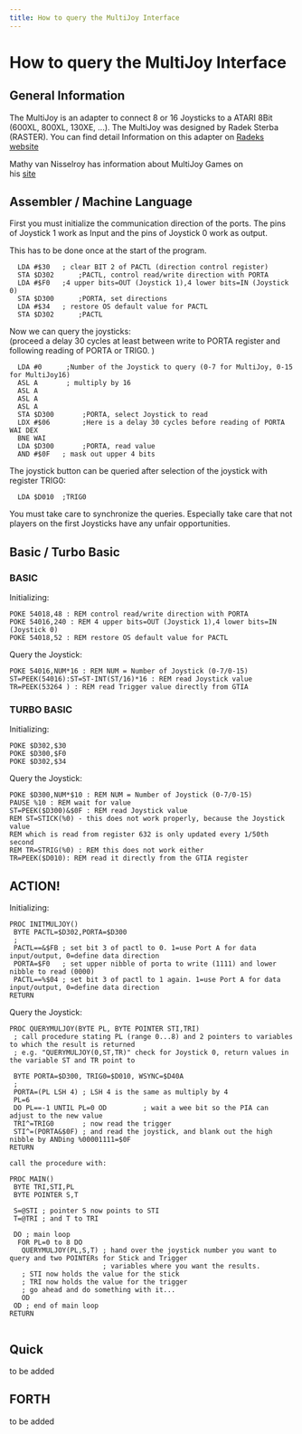 ```yaml
---
title: How to query the MultiJoy Interface
---
```

# How to query the MultiJoy Interface  
  
  
  
## General Information  
  
The MultiJoy is an adapter to connect 8 or 16 Joysticks to a ATARI 8Bit (600XL, 800XL, 130XE, ...). The MultiJoy was designed by Radek Sterba (RASTER). You can find detail Information on this adapter on [Radeks website](http://www.infos.cz/raster/atari/hw/multijoy.htm)  
  
Mathy van Nisselroy has information about MultiJoy Games on  
his [site](http://www.mathyvannisselroy.nl/special%20stuff.htm)  
  
  
## Assembler / Machine Language  
First you must initialize the communication direction of the ports. The pins of Joystick 1 work as Input and the pins of Joystick 0 work as output.  
  
This has to be done once at the start of the program.  
  
```
  LDA #$30	 ; clear BIT 2 of PACTL (direction control register)
  STA $D302      ;PACTL, control read/write direction with PORTA
  LDA #$F0	 ;4 upper bits=OUT (Joystick 1),4 lower bits=IN (Joystick 0)
  STA $D300      ;PORTA, set directions
  LDA #$34	 ; restore OS default value for PACTL 
  STA $D302      ;PACTL
```
  
Now we can query the joysticks:  
(proceed a delay 30 cycles at least between write to PORTA register and following reading of PORTA or TRIG0. )  
  
```
  LDA #0	  ;Number of the Joystick to query (0-7 for MultiJoy, 0-15 for MultiJoy16)
  ASL A		  ; multiply by 16
  ASL A
  ASL A
  ASL A
  STA $D300       ;PORTA, select Joystick to read
  LDX #$06        ;Here is a delay 30 cycles before reading of PORTA
WAI DEX
  BNE WAI
  LDA $D300       ;PORTA, read value
  AND #$0F	 ; mask out upper 4 bits
```
  
The joystick button can be queried after selection of the joystick with register TRIG0:  
  
```
  LDA $D010  ;TRIG0
```
  
You must take care to synchronize the queries. Especially take care that not players on the first Joysticks have any unfair opportunities.  
  
## Basic / Turbo Basic  
### BASIC  
  
Initializing:  
  
```
POKE 54018,48 : REM control read/write direction with PORTA
POKE 54016,240 : REM 4 upper bits=OUT (Joystick 1),4 lower bits=IN (Joystick 0)
POKE 54018,52 : REM restore OS default value for PACTL 
```
  
Query the Joystick:  
```
POKE 54016,NUM*16 : REM NUM = Number of Joystick (0-7/0-15)
ST=PEEK(54016):ST=ST-INT(ST/16)*16 : REM read Joystick value
TR=PEEK(53264 ) : REM read Trigger value directly from GTIA
```
  
### TURBO BASIC  
  
Initializing:  
  
```
POKE $D302,$30
POKE $D300,$F0
POKE $D302,$34
```
  
Query the Joystick:  
```
POKE $D300,NUM*$10 : REM NUM = Number of Joystick (0-7/0-15)
PAUSE %10 : REM wait for value
ST=PEEK($D300)&$0F : REM read Joystick value
REM ST=STICK(%0) - this does not work properly, because the Joystick value 
REM which is read from register 632 is only updated every 1/50th second
REM TR=STRIG(%0) : REM this does not work either
TR=PEEK($D010): REM read it directly from the GTIA register
```
  
  
## ACTION!  
  
Initializing:  
  
```
PROC INITMULJOY()
 BYTE PACTL=$D302,PORTA=$D300
 ;
 PACTL==&$FB ; set bit 3 of pactl to 0. 1=use Port A for data input/output, 0=define data direction
 PORTA=$F0   ; set upper nibble of porta to write (1111) and lower nibble to read (0000)
 PACTL==%$04 ; set bit 3 of pactl to 1 again. 1=use Port A for data input/output, 0=define data direction
RETURN

```
Query the Joystick:  
```
PROC QUERYMULJOY(BYTE PL, BYTE POINTER STI,TRI)
 ; call procedure stating PL (range 0...8) and 2 pointers to variables to which the result is returned
 ; e.g. "QUERYMULJOY(0,ST,TR)" check for Joystick 0, return values in the variable ST and TR point to

 BYTE PORTA=$D300, TRIG0=$D010, WSYNC=$D40A
 ;
 PORTA=(PL LSH 4) ; LSH 4 is the same as multiply by 4
 PL=6
 DO PL==-1 UNTIL PL=0 OD         ; wait a wee bit so the PIA can adjust to the new value
 TRI^=TRIG0       ; now read the trigger
 STI^=(PORTA&$0F) ; and read the joystick, and blank out the high nibble by ANDing %00001111=$0F
RETURN

call the procedure with:

PROC MAIN()
 BYTE TRI,STI,PL
 BYTE POINTER S,T

 S=@STI ; pointer S now points to STI
 T=@TRI ; and T to TRI

 DO ; main loop
  FOR PL=0 to 8 DO
   QUERYMULJOY(PL,S,T) ; hand over the joystick number you want to query and two POINTERs for Stick and Trigger 
                       ; variables where you want the results.
   ; STI now holds the value for the stick
   ; TRI now holds the value for the trigger
   ; go ahead and do something with it...
   OD
 OD ; end of main loop
RETURN


```
  
## Quick  
  
to be added  
  
## FORTH  
  
to be added  
